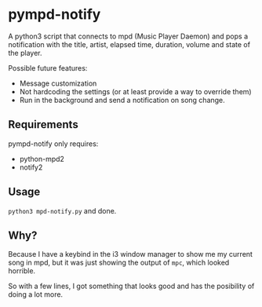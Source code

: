 # pympd-notify

A python3 script that connects to mpd (Music Player Daemon) and pops a notification with the title, artist, elapsed time, duration, volume and state of the player.

Possible future features: 
* Message customization 
* Not hardcoding the settings (or at least provide a way to override them)
* Run in the background and send a notification on song change.

## Requirements

pympd-notify only requires:

* python-mpd2
* notify2

## Usage

` python3 mpd-notify.py ` and done.

## Why?

Because I have a keybind in the i3 window manager to show me my current song in mpd, but it was just showing the output of `mpc`, which looked horrible. 

So with a few lines, I got something that looks good and has the posibility of doing a lot more.
